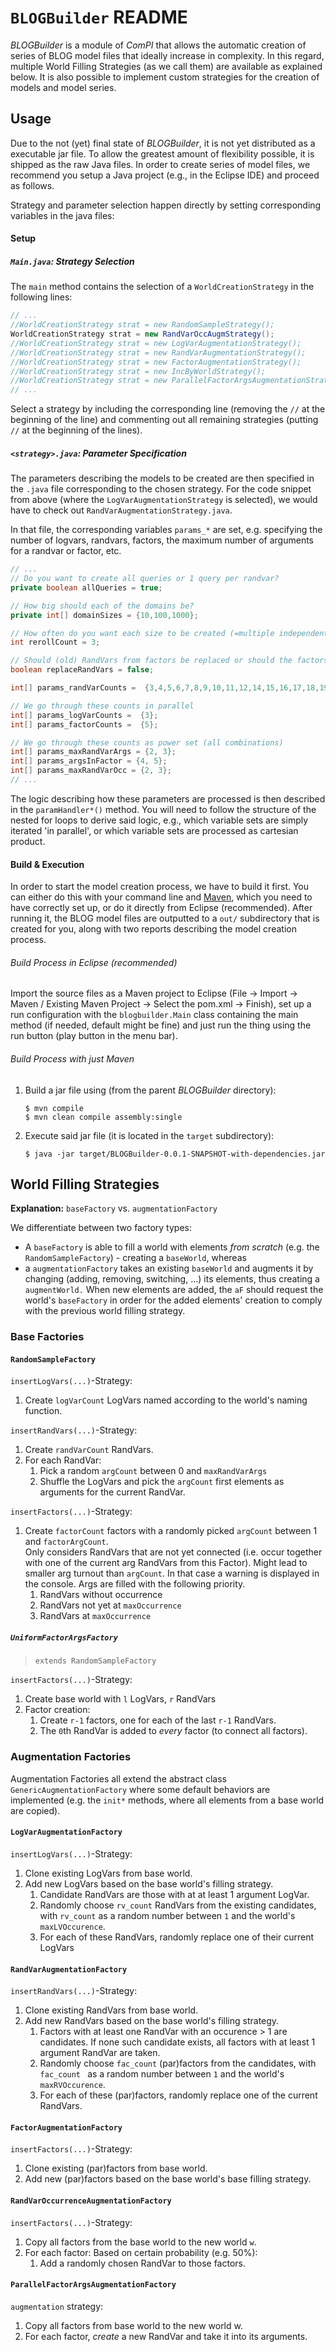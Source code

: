 # `BLOGBuilder` README

*BLOGBuilder* is a module of *ComPI* that allows the automatic creation of series of BLOG model files that ideally increase in complexity. In this regard, multiple World Filling Strategies (as we call them) are available as explained below. 
It is also possible to implement custom strategies for the creation of models and model series. 

## Usage

Due to the not (yet) final state of *BLOGBuilder*, it is not yet distributed as a executable jar file. To allow the greatest amount of flexibility possible, it is shipped as the raw Java files. In order to create series of model files, we recommend you setup a Java project (e.g., in the Eclipse IDE) and proceed as follows.

Strategy and parameter selection happen directly by setting corresponding variables in the java files:

#### Setup

##### `Main.java`: Strategy Selection

The `main` method contains the selection of a `WorldCreationStrategy` in the following lines:

```Java
// ...
//WorldCreationStrategy strat = new RandomSampleStrategy();
WorldCreationStrategy strat = new RandVarOccAugmStrategy();
//WorldCreationStrategy strat = new LogVarAugmentationStrategy();
//WorldCreationStrategy strat = new RandVarAugmentationStrategy();
//WorldCreationStrategy strat = new FactorAugmentationStrategy();
//WorldCreationStrategy strat = new IncByWorldStrategy();
//WorldCreationStrategy strat = new ParallelFactorArgsAugmentationStrategy();
// ...
```

Select a strategy by including the corresponding line (removing the `//` at the beginning of the line) and commenting out all remaining strategies (putting `//` at the beginning of the lines). 

##### `<strategy>.java`: Parameter Specification

The parameters describing the models to be created are then specified in the `.java` file corresponding to the chosen strategy. For the code snippet from above (where the `LogVarAugmentationStrategy` is selected), we would have to check out `RandVarAugmentationStrategy.java`. 

In that file, the corresponding variables `params_*` are set, e.g. specifying the number of logvars, randvars, factors, the maximum number of arguments for a randvar or factor, etc.

```java
// ...	
// Do you want to create all queries or 1 query per randvar?
private boolean allQueries = true;

// How big should each of the domains be?
private int[] domainSizes = {10,100,1000};

// How often do you want each size to be created (=multiple independent runs)?
int rerollCount = 3;

// Should (old) RandVars from factors be replaced or should the factors be augmented?
boolean replaceRandVars = false;

int[] params_randVarCounts =  {3,4,5,6,7,8,9,10,11,12,14,15,16,17,18,19,20}; 

// We go through these counts in parallel
int[] params_logVarCounts =  {3};
int[] params_factorCounts =  {5};

// We go through these counts as power set (all combinations)
int[] params_maxRandVarArgs = {2, 3}; 
int[] params_argsInFactor = {4, 5};
int[] params_maxRandVarOcc = {2, 3}; 
// ...
```

The logic describing how these parameters are processed is then described in the `paramHandler*()` method. You will need to follow the structure of the nested for loops to derive said logic, e.g., which variable sets are simply iterated 'in parallel', or which variable sets are processed as cartesian product. 

#### Build & Execution

In order to start the model creation process, we have to build it first. You can either do this with your command line and [Maven](https://maven.apache.org/download.cgi), which you need to have correctly set up, or do it directly from Eclipse (recommended). After running it, the BLOG model files are outputted to a `out/` subdirectory that is created for you, along with two reports describing the model creation process.

###### Build Process in Eclipse (*recommended*)

Import the source files as a Maven project to Eclipse (File -> Import -> Maven / Existing Maven Project -> Select the pom.xml -> Finish), set up a run configuration with the `blogbuilder.Main` class containing the main method (if needed, default might be fine) and just run the thing using the run button (play button in the menu bar).

###### Build Process with just Maven

1. Build a jar file using (from the parent *BLOGBuilder* directory):

   ```
   $ mvn compile
   $ mvn clean compile assembly:single
   ```

2. Execute said jar file (it is located in the `target` subdirectory):

   ```
   $ java -jar target/BLOGBuilder-0.0.1-SNAPSHOT-with-dependencies.jar
   ```

## World Filling Strategies

**Explanation:** `baseFactory` vs. `augmentationFactory`

We differentiate between two factory types:

* A `baseFactory` is able to fill a world with elements *from scratch* (e.g. the `RandomSampleFactory`) - creating a `baseWorld`, whereas
* a `augmentationFactory` takes an existing `baseWorld` and augments it by changing (adding, removing, switching, ...) its elements, thus creating a `augmentWorld.`
  When new elements are added, the `aF` should request the world's `baseFactory` in order for the added elements' creation to comply with the previous world filling strategy.

### Base Factories

#### `RandomSampleFactory`

`insertLogVars(...)`-Strategy:

1. Create `logVarCount` LogVars named according to the world's naming function.

`insertRandVars(...)`-Strategy:

1. Create `randVarCount` RandVars.
2. For each RandVar:
   1. Pick a random `argCount` between 0 and `maxRandVarArgs`
   2. Shuffle the LogVars and pick the `argCount` first elements as arguments for the current RandVar.

`insertFactors(...)`-Strategy:

1. Create `factorCount` factors with a randomly picked `argCount` between 1 and `factorArgCount`.  
   Only considers RandVars that are not yet connected (i.e. occur together with one of the current arg RandVars from this Factor). Might lead to smaller arg turnout than `argCount`. In that case a warning is displayed in the console.
   Args are filled with the following priority.
   1. RandVars without occurrence
   2. RandVars not yet at `maxOccurrence`
   3. RandVars at `maxOccurrence`

##### `UniformFactorArgsFactory`

> `extends RandomSampleFactory`

`insertFactors(...)`-Strategy:

1. Create base world with `l` LogVars, `r` RandVars
2. Factor creation: 
   1. Create `r-1` factors, one for each of the last `r-1` RandVars.
   2. The `0`th RandVar is added to *every* factor (to connect all factors).

### Augmentation Factories

Augmentation Factories all extend the abstract class `GenericAugmentationFactory` where some default behaviors are implemented (e.g. the `init*` methods, where all elements from a base world are copied). 

#### `LogVarAugmentationFactory`

`insertLogVars(...)`-Strategy:

1. Clone existing LogVars from base world.
2. Add new LogVars based on the base world's filling strategy.
   1. Candidate RandVars are those with at at least 1 argument LogVar.
   2. Randomly choose `rv_count` RandVars from the existing candidates, with `rv_count` as a random number between `1` and the world's `maxLVOccurence`.
   3. For each of these RandVars, randomly replace one of their current LogVars

#### `RandVarAugmentationFactory`

`insertRandVars(...)`-Strategy:

1. Clone existing RandVars from base world.
2. Add new RandVars based on the base world's filling strategy.
   1. Factors with at least one RandVar with an occurence > 1 are candidates. If none such candidate exists, all factors with at least 1 argument RandVar are taken.
   2. Randomly choose `fac_count` (par)factors from the candidates, with
      `fac_count ` as a random number between `1` and the world's `maxRVOccurence`.
   3. For each of these (par)factors, randomly replace one of the current RandVars. 

#### `FactorAugmentationFactory`

`insertFactors(...)`-Strategy:

1. Clone existing (par)factors from base world.
2. Add new (par)factors based on the base world's base filling strategy. 

#### `RandVarOccurrenceAugmentationFactory`

`insertFactors(...)`-Strategy:

1. Copy all factors from the base world to the new world `w`.
2. For each factor: Based on certain probability (e.g. 50%):
   1. Add a randomly chosen RandVar to those factors.

#### `ParallelFactorArgsAugmentationFactory`

`augmentation` strategy:

1. Copy all factors from base world to the new world w.
2. For each factor, *create* a new RandVar and take it into its arguments.
